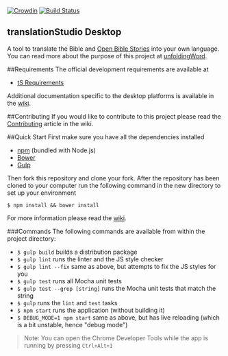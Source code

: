 [![Crowdin](https://d322cqt584bo4o.cloudfront.net/translation-studio/localized.png)](https://crowdin.com/project/translation-studio) [![Build Status](https://travis-ci.org/unfoldingWord-dev/ts-desktop.svg?branch=develop)](https://travis-ci.org/unfoldingWord-dev/ts-desktop)

translationStudio Desktop
--

A tool to translate the Bible and [Open Bible Stories](http://distantshores.org/openbiblestories) into your own language. You can read more about the purpose of this project at [unfoldingWord](https://unfoldingword.org/apps/#tS).

##Requirements
The official development requirements are available at
* [tS Requirements](https://github.com/unfoldingWord-dev/ts-requirements)

Additional documentation specific to the desktop platforms is available in the [wiki](https://github.com/unfoldingWord-dev/ts-desktop/wiki).

##Contributing
If you would like to contribute to this project please read the [Contributing](https://github.com/unfoldingWord-dev/ts-desktop/wiki/Contributing) article in the wiki.

##Quick Start
First make sure you have all the dependencies installed

* [npm](http://nodejs.org/) (bundled with Node.js)
* [Bower](http://bower.io/)
* [Gulp](http://gulpjs.com/)

Then fork this repository and clone your fork.
After the repository has been cloned to your computer run the following command in the new directory to set up your environment

    $ npm install && bower install

For more information please read the [wiki](https://github.com/unfoldingWord-dev/ts-desktop/wiki).

###Commands
The following commands are available from within the project directory:

* `$ gulp build` builds a distribution package
* `$ gulp lint` runs the linter and the JS style checker
* `$ gulp lint --fix` same as above, but attempts to fix the JS styles for you
* `$ gulp test` runs all Mocha unit tests
* `$ gulp test --grep [string]` runs the Mocha unit tests that match the string
* `$ gulp` runs the `lint` and `test` tasks
* `$ npm start` runs the application (without building it)
* `$ DEBUG_MODE=1 npm start` same as above, but has live reloading (which is a bit unstable, hence "debug mode")

> Note: You can open the Chrome Developer Tools while the app is running by pressing `Ctrl+Alt+I`
